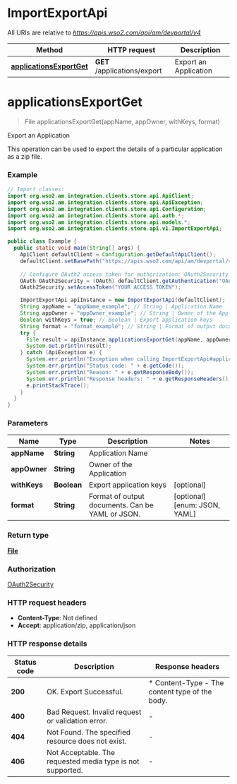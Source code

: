 # ImportExportApi

All URIs are relative to *https://apis.wso2.com/api/am/devportal/v4*

Method | HTTP request | Description
------------- | ------------- | -------------
[**applicationsExportGet**](ImportExportApi.md#applicationsExportGet) | **GET** /applications/export | Export an Application


<a name="applicationsExportGet"></a>
# **applicationsExportGet**
> File applicationsExportGet(appName, appOwner, withKeys, format)

Export an Application

This operation can be used to export the details of a particular application as a zip file. 

### Example
```java
// Import classes:
import org.wso2.am.integration.clients.store.api.ApiClient;
import org.wso2.am.integration.clients.store.api.ApiException;
import org.wso2.am.integration.clients.store.api.Configuration;
import org.wso2.am.integration.clients.store.api.auth.*;
import org.wso2.am.integration.clients.store.api.models.*;
import org.wso2.am.integration.clients.store.api.v1.ImportExportApi;

public class Example {
  public static void main(String[] args) {
    ApiClient defaultClient = Configuration.getDefaultApiClient();
    defaultClient.setBasePath("https://apis.wso2.com/api/am/devportal/v4");
    
    // Configure OAuth2 access token for authorization: OAuth2Security
    OAuth OAuth2Security = (OAuth) defaultClient.getAuthentication("OAuth2Security");
    OAuth2Security.setAccessToken("YOUR ACCESS TOKEN");

    ImportExportApi apiInstance = new ImportExportApi(defaultClient);
    String appName = "appName_example"; // String | Application Name 
    String appOwner = "appOwner_example"; // String | Owner of the Application 
    Boolean withKeys = true; // Boolean | Export application keys 
    String format = "format_example"; // String | Format of output documents. Can be YAML or JSON. 
    try {
      File result = apiInstance.applicationsExportGet(appName, appOwner, withKeys, format);
      System.out.println(result);
    } catch (ApiException e) {
      System.err.println("Exception when calling ImportExportApi#applicationsExportGet");
      System.err.println("Status code: " + e.getCode());
      System.err.println("Reason: " + e.getResponseBody());
      System.err.println("Response headers: " + e.getResponseHeaders());
      e.printStackTrace();
    }
  }
}
```

### Parameters

Name | Type | Description  | Notes
------------- | ------------- | ------------- | -------------
 **appName** | **String**| Application Name  |
 **appOwner** | **String**| Owner of the Application  |
 **withKeys** | **Boolean**| Export application keys  | [optional]
 **format** | **String**| Format of output documents. Can be YAML or JSON.  | [optional] [enum: JSON, YAML]

### Return type

[**File**](File.md)

### Authorization

[OAuth2Security](../README.md#OAuth2Security)

### HTTP request headers

 - **Content-Type**: Not defined
 - **Accept**: application/zip, application/json

### HTTP response details
| Status code | Description | Response headers |
|-------------|-------------|------------------|
**200** | OK. Export Successful.  |  * Content-Type - The content type of the body.  <br>  |
**400** | Bad Request. Invalid request or validation error. |  -  |
**404** | Not Found. The specified resource does not exist. |  -  |
**406** | Not Acceptable. The requested media type is not supported. |  -  |

